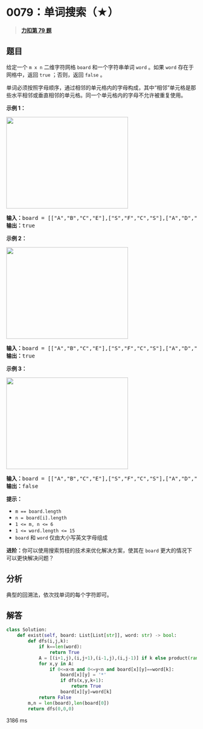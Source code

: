# 0079：单词搜索（★）


> <u>**[力扣第 79 题](https://leetcode.cn/problems/word-search/)**</u>

## 题目

<p>给定一个 <code>m x n</code> 二维字符网格 <code>board</code> 和一个字符串单词 <code>word</code> 。如果 <code>word</code> 存在于网格中，返回 <code>true</code> ；否则，返回 <code>false</code> 。</p>

<p>单词必须按照字母顺序，通过相邻的单元格内的字母构成，其中“相邻”单元格是那些水平相邻或垂直相邻的单元格。同一个单元格内的字母不允许被重复使用。</p>



<p><strong>示例 1：</strong></p>
<img alt="" src="https://assets.leetcode.com/uploads/2020/11/04/word2.jpg" style="width: 322px; height: 242px;" />
<pre>
<strong>输入：</strong>board = [["A","B","C","E"],["S","F","C","S"],["A","D","E","E"]], word = "ABCCED"
<strong>输出：</strong>true
</pre>

<p><strong>示例 2：</strong></p>
<img alt="" src="https://assets.leetcode.com/uploads/2020/11/04/word-1.jpg" style="width: 322px; height: 242px;" />
<pre>
<strong>输入：</strong>board = [["A","B","C","E"],["S","F","C","S"],["A","D","E","E"]], word = "SEE"
<strong>输出：</strong>true
</pre>

<p><strong>示例 3：</strong></p>
<img alt="" src="https://assets.leetcode.com/uploads/2020/10/15/word3.jpg" style="width: 322px; height: 242px;" />
<pre>
<strong>输入：</strong>board = [["A","B","C","E"],["S","F","C","S"],["A","D","E","E"]], word = "ABCB"
<strong>输出：</strong>false
</pre>



<p><strong>提示：</strong></p>

<ul>
<li><code>m == board.length</code></li>
<li><code>n = board[i].length</code></li>
<li><code>1 <= m, n <= 6</code></li>
<li><code>1 <= word.length <= 15</code></li>
<li><code>board</code> 和 <code>word</code> 仅由大小写英文字母组成</li>
</ul>



<p><strong>进阶：</strong>你可以使用搜索剪枝的技术来优化解决方案，使其在 <code>board</code> 更大的情况下可以更快解决问题？</p>


## 分析

典型的回溯法，依次找单词的每个字符即可。

## 解答

```python
class Solution:
    def exist(self, board: List[List[str]], word: str) -> bool:
        def dfs(i,j,k):
            if k==len(word):
                return True
            A = [(i+1,j),(i,j+1),(i-1,j),(i,j-1)] if k else product(range(m),range(n))
            for x,y in A:
                if 0<=x<m and 0<=y<n and board[x][y]==word[k]:
                    board[x][y] = '*'
                    if dfs(x,y,k+1):
                        return True
                    board[x][y]=word[k]
            return False
        m,n = len(board),len(board[0])
        return dfs(0,0,0)
```
3186 ms

